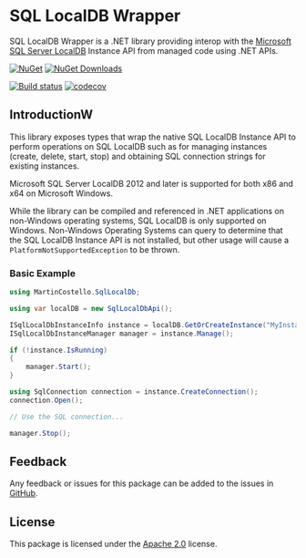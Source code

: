 # SQL LocalDB Wrapper

SQL LocalDB Wrapper is a .NET library providing interop with the
[Microsoft SQL Server LocalDB][sqllocaldb] Instance API from managed code using .NET APIs.

[![NuGet][package-badge-version]][package-download]
[![NuGet Downloads][package-badge-downloads]][package-download]

[![Build status][build-badge]][build-status]
[![codecov][coverage-badge]][coverage-report]

## IntroductionW

This library exposes types that wrap the native SQL LocalDB Instance API to perform operations on
SQL LocalDB such as for managing instances (create, delete, start, stop) and obtaining SQL
connection strings for existing instances.

Microsoft SQL Server LocalDB 2012 and later is supported for both x86 and x64 on Microsoft Windows.

While the library can be compiled and referenced in .NET applications on non-Windows operating
systems, SQL LocalDB is only supported on Windows. Non-Windows Operating Systems can query to
determine that the SQL LocalDB Instance API is not installed, but other usage will cause a
`PlatformNotSupportedException` to be thrown.

### Basic Example

```csharp
using MartinCostello.SqlLocalDb;

using var localDB = new SqlLocalDbApi();

ISqlLocalDbInstanceInfo instance = localDB.GetOrCreateInstance("MyInstance");
ISqlLocalDbInstanceManager manager = instance.Manage();

if (!instance.IsRunning)
{
    manager.Start();
}

using SqlConnection connection = instance.CreateConnection();
connection.Open();

// Use the SQL connection...

manager.Stop();
```

## Feedback

Any feedback or issues for this package can be added to the issues in [GitHub][issues].

## License

This package is licensed under the [Apache 2.0][license] license.

[build-badge]: https://github.com/martincostello/sqllocaldb/actions/workflows/build.yml/badge.svg?branch=main&event=push
[build-status]: https://github.com/martincostello/sqllocaldb/actions/workflows/build.yml?query=branch%3Amain+event%3Apush "Continuous Integration for this project"
[coverage-badge]: https://codecov.io/gh/martincostello/sqllocaldb/branch/main/graph/badge.svg
[coverage-report]: https://codecov.io/gh/martincostello/sqllocaldb "Code coverage report for this project"
[issues]: https://github.com/martincostello/sqllocaldb/issues "Issues for this project on GitHub.com"
[license]: https://www.apache.org/licenses/LICENSE-2.0.txt "The Apache 2.0 license"
[package-badge-downloads]: https://img.shields.io/nuget/dt/MartinCostello.SqlLocalDb?logo=nuget&label=Downloads&color=blue
[package-badge-version]: https://img.shields.io/nuget/v/MartinCostello.SqlLocalDb?logo=nuget&label=Latest&color=blue
[package-download]: https://www.nuget.org/packages/MartinCostello.SqlLocalDb "Download MartinCostello.SqlLocalDb from NuGet"
[sqllocaldb]: https://learn.microsoft.com/sql/relational-databases/express-localdb-instance-apis/sql-server-express-localdb-reference-instance-apis "SQL Server Express LocalDB Reference - Instance APIs"
